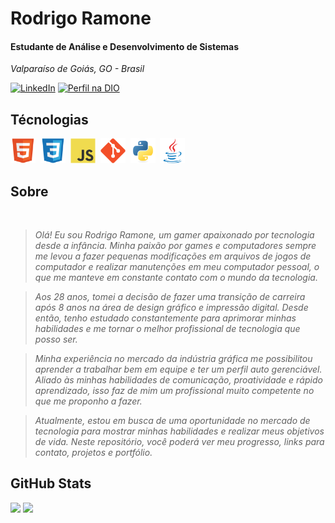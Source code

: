 # Rodrigo Ramone 

#### Estudante de Análise e Desenvolvimento de Sistemas
<i>Valparaíso de Goiás, GO - Brasil</i>



[![LinkedIn](https://img.shields.io/badge/-LinkedIn-B80000?style=for-the-badge&logo=linkedin&logoColor=white)](https://www.linkedin.com/in/rodrigo-ramone-404b62113/)
[![Perfil na DIO](https://img.shields.io/badge/-Perfil%20na%20DIO-B80000?style=for-the-badge&logo=gitbook&logoColor=white)](https://www.dio.me/users/rodrigo_wow7)

## Técnologias

<div>
    <img src="https://raw.githubusercontent.com/devicons/devicon/1119b9f84c0290e0f0b38982099a2bd027a48bf1/icons/html5/html5-original.svg" tittle="HTML5" alt="HTML5" width="40" height="40"/>&nbsp;
    <img src="https://raw.githubusercontent.com/devicons/devicon/1119b9f84c0290e0f0b38982099a2bd027a48bf1/icons/css3/css3-original.svg" tittle="CSS3" alt="CSS3" width="40" height="40"/>&nbsp;
    <img src="https://raw.githubusercontent.com/devicons/devicon/1119b9f84c0290e0f0b38982099a2bd027a48bf1/icons/javascript/javascript-original.svg" tittle="javascript" alt="javascript" width="40" height="40"/>&nbsp;
    <img src="https://raw.githubusercontent.com/devicons/devicon/1119b9f84c0290e0f0b38982099a2bd027a48bf1/icons/git/git-original.svg" tittle="javascript" alt="javascript" width="40" height="40"/>&nbsp;
    <img src="https://raw.githubusercontent.com/devicons/devicon/1119b9f84c0290e0f0b38982099a2bd027a48bf1/icons/python/python-original.svg" tittle="Python" alt="Python" width="40" height="40"/>&nbsp;
    <img src="https://raw.githubusercontent.com/devicons/devicon/1119b9f84c0290e0f0b38982099a2bd027a48bf1/icons/java/java-original.svg" tittle="Python" alt="Python" width="40" height="40"/>&nbsp;
</div>


## Sobre
<i>
<br />

> Olá! Eu sou Rodrigo Ramone, um gamer apaixonado por tecnologia desde a infância. Minha paixão por games e computadores sempre me levou a fazer pequenas modificações em arquivos de jogos de computador e realizar manutenções em meu computador pessoal, o que me manteve em constante contato com o mundo da tecnologia.

> Aos 28 anos, tomei a decisão de fazer uma transição de carreira após 8 anos na área de design gráfico e impressão digital. Desde então, tenho estudado constantemente para aprimorar minhas habilidades e me tornar o melhor profissional de tecnologia que posso ser.

> Minha experiência no mercado da indústria gráfica me possibilitou aprender a trabalhar bem em equipe e ter um perfil auto gerenciável. Aliado às minhas habilidades de comunicação, proatividade e rápido aprendizado, isso faz de mim um profissional muito competente no que me proponho a fazer.

> Atualmente, estou em busca de uma oportunidade no mercado de tecnologia para mostrar minhas habilidades e realizar meus objetivos de vida. Neste repositório, você poderá ver meu progresso, links para contato, projetos e portfólio.

</i>

## GitHub Stats

<div align="left">
        <img height="170em" src="https://github-readme-stats.vercel.app/api?username=RodrigoRamone7&show_icons=true&theme=shadow_red&count_private=true">
        <img height="170em" src="https://github-readme-stats.vercel.app/api/top-langs/?username=RodrigoRamone7&show_icons=true&theme=shadow_red&count_private=true">
</div>
